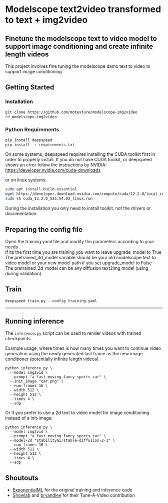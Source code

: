 # Modelscope text2video transformed to text + img2video
## Finetune the modelscope text to video model to support image conditioning and create infinite length videos

This project involves fine tuning the modelscope damo text to video to support image conditioning

## Getting Started

### Installation
```bash
git clone https://github.com/motexture/modelscope-img2video
cd modelscope-img2video
```

### Python Requirements

```bash
pip install deepspeed
pip install -r requirements.txt
```

On some systems, deepspeed requires installing the CUDA toolkit first in order to properly install. If you do not have CUDA toolkit, or deepspeed shows an error follow the instructions by NVIDIA: https://developer.nvidia.com/cuda-downloads

or on linux systems:
```bash
sudo apt install build-essential
wget https://developer.download.nvidia.com/compute/cuda/12.2.0/local_installers/cuda_12.2.0_535.54.03_linux.run
sudo sh cuda_12.2.0_535.54.03_linux.run
```

During the installation you only need to install toolkit, not the drivers or documentation.

## Preparing the config file
Open the training.yaml file and modify the parameters according to your needs  <br /> 
If its the first time you are training you want to leave upgrade_model to True  <br /> 
The pretrained_3d_model variable should be your old modelscope text to video model or your new model path if you set upgrade_model to False  <br /> 
The pretrained_2d_model can be any diffusion text2img model (using during validation)

## Train
```python
deepspeed train.py --config training.yaml
```
---

## Running inference
The `inference.py` script can be used to render videos with trained checkpoints.

Example usage, where times is how many times you want to continue video generation using the newly generated last frame as the new image conditioner (potentially infinite length videos)
```
python inference.py \
  --model img2vid \
  --prompt "a fast moving fancy sports car" \
  --init_image "car.png" \
  --num-frames 16 \
  --width 512 \
  --height 512 \
  --times 4 \
  --sdp
```

Or if you prefer to use a 2d text to video model for image conditioning instead of a init-image:
```
python inference.py \
  --model img2vid \
  --prompt "a fast moving fancy sports car" \
  --model-2d "stabilityai/stable-diffusion-2-1" \
  --num-frames 16 \
  --width 512 \
  --height 512 \
  --times 4 \
  --sdp
```
## Shoutouts

- [ExponentialML](https://github.com/ExponentialML/Text-To-Video-Finetuning/) for the original training and inference code
- [Showlab](https://github.com/showlab/Tune-A-Video) and [bryandlee](https://github.com/bryandlee/Tune-A-Video) for their Tune-A-Video contribution
